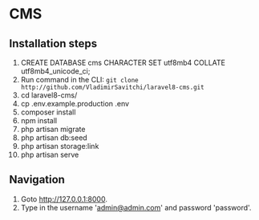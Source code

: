 # CMS

## Installation steps

1. CREATE DATABASE cms CHARACTER SET utf8mb4 COLLATE utf8mb4_unicode_ci;
1. Run command in the CLI: `git clone http://github.com/VladimirSavitchi/laravel8-cms.git`
1. cd laravel8-cms/
1. cp .env.example.production .env
1. composer install 
1. npm install
1. php artisan migrate
1. php artisan db:seed
1. php artisan storage:link
1. php artisan serve

## Navigation

1. Goto http://127.0.0.1:8000.
1. Type in the username 'admin@admin.com' and password 'password'.

